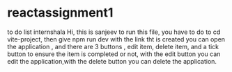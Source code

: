# reactassignment1
to do list internshala
Hi, this is sanjeev to run this file, you have to do to cd vite-project, then give npm run dev with the link tht is created you can open the application , and there are 3 buttons , edit item, delete item, and a tick button to ensure the item is completed or not, with the edit button you can edit the application,with the delete button you can delete the application. 
